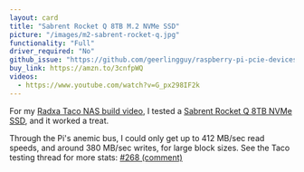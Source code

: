 ```yaml
---
layout: card
title: "Sabrent Rocket Q 8TB M.2 NVMe SSD"
picture: "/images/m2-sabrent-rocket-q.jpg"
functionality: "Full"
driver_required: "No"
github_issue: "https://github.com/geerlingguy/raspberry-pi-pcie-devices/issues/316"
buy_link: https://amzn.to/3cnfpWQ
videos:
  - https://www.youtube.com/watch?v=G_px298IF2k
---
```

For my [Radxa Taco NAS build video](https://www.youtube.com/watch?v=G_px298IF2k), I tested a [Sabrent Rocket Q 8TB NVMe SSD](https://amzn.to/3cnfpWQ), and it worked a treat.

Through the Pi's anemic bus, I could only get up to 412 MB/sec read speeds, and around 380 MB/sec writes, for large block sizes. See the Taco testing thread for more stats: [#268 (comment)](https://github.com/geerlingguy/raspberry-pi-pcie-devices/issues/268#issuecomment-965750980)
